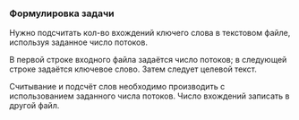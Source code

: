 ### Формулировка задачи
Нужно подсчитать кол-во вхождений ключего слова в текстовом
файле, используя заданное число потоков. 

В первой строке входного файла задаётся число потоков; 
в следующей строке задаётся ключевое слово. 
Затем следует целевой текст.

Считывание и подсчёт слов необходимо производить с
использованием заданного числа потоков. Число вхождений
записать в другой файл.

